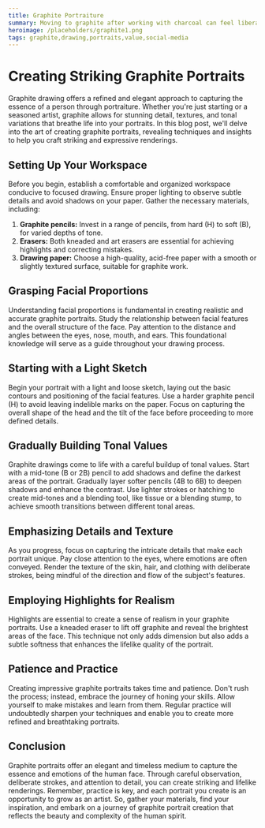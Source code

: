 ```yaml
---
title: Graphite Portraiture
summary: Moving to graphite after working with charcoal can feel liberating. As a material you have quick access to so many different hardnesses and lead holders make sharpening a breeze...
heroimage: /placeholders/graphite1.png
tags: graphite,drawing,portraits,value,social-media
---
```


# Creating Striking Graphite Portraits

Graphite drawing offers a refined and elegant approach to capturing the essence of a person through portraiture. Whether you're just starting or a seasoned artist, graphite allows for stunning detail, textures, and tonal variations that breathe life into your portraits. In this blog post, we'll delve into the art of creating graphite portraits, revealing techniques and insights to help you craft striking and expressive renderings.

## Setting Up Your Workspace

Before you begin, establish a comfortable and organized workspace conducive to focused drawing. Ensure proper lighting to observe subtle details and avoid shadows on your paper. Gather the necessary materials, including:

1. **Graphite pencils:** Invest in a range of pencils, from hard (H) to soft (B), for varied depths of tone.
2. **Erasers:** Both kneaded and art erasers are essential for achieving highlights and correcting mistakes.
3. **Drawing paper:** Choose a high-quality, acid-free paper with a smooth or slightly textured surface, suitable for graphite work.

## Grasping Facial Proportions

Understanding facial proportions is fundamental in creating realistic and accurate graphite portraits. Study the relationship between facial features and the overall structure of the face. Pay attention to the distance and angles between the eyes, nose, mouth, and ears. This foundational knowledge will serve as a guide throughout your drawing process.

## Starting with a Light Sketch

Begin your portrait with a light and loose sketch, laying out the basic contours and positioning of the facial features. Use a harder graphite pencil (H) to avoid leaving indelible marks on the paper. Focus on capturing the overall shape of the head and the tilt of the face before proceeding to more defined details.

## Gradually Building Tonal Values

Graphite drawings come to life with a careful buildup of tonal values. Start with a mid-tone (B or 2B) pencil to add shadows and define the darkest areas of the portrait. Gradually layer softer pencils (4B to 6B) to deepen shadows and enhance the contrast. Use lighter strokes or hatching to create mid-tones and a blending tool, like tissue or a blending stump, to achieve smooth transitions between different tonal areas.

## Emphasizing Details and Texture

As you progress, focus on capturing the intricate details that make each portrait unique. Pay close attention to the eyes, where emotions are often conveyed. Render the texture of the skin, hair, and clothing with deliberate strokes, being mindful of the direction and flow of the subject's features.

## Employing Highlights for Realism

Highlights are essential to create a sense of realism in your graphite portraits. Use a kneaded eraser to lift off graphite and reveal the brightest areas of the face. This technique not only adds dimension but also adds a subtle softness that enhances the lifelike quality of the portrait.

## Patience and Practice

Creating impressive graphite portraits takes time and patience. Don't rush the process; instead, embrace the journey of honing your skills. Allow yourself to make mistakes and learn from them. Regular practice will undoubtedly sharpen your techniques and enable you to create more refined and breathtaking portraits.

## Conclusion

Graphite portraits offer an elegant and timeless medium to capture the essence and emotions of the human face. Through careful observation, deliberate strokes, and attention to detail, you can create striking and lifelike renderings. Remember, practice is key, and each portrait you create is an opportunity to grow as an artist. So, gather your materials, find your inspiration, and embark on a journey of graphite portrait creation that reflects the beauty and complexity of the human spirit.

